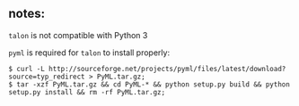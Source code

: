 ## notes:

`talon` is not compatible with Python 3

`pyml` is required for `talon` to install properly:

    $ curl -L http://sourceforge.net/projects/pyml/files/latest/download?source=typ_redirect > PyML.tar.gz;
    $ tar -xzf PyML.tar.gz && cd PyML-* && python setup.py build && python setup.py install && rm -rf PyML.tar.gz;